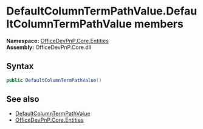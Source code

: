 # DefaultColumnTermPathValue.DefaultColumnTermPathValue members 
  

**Namespace:** [OfficeDevPnP.Core.Entities](OfficeDevPnP.Core.Entities.md)  
**Assembly:** OfficeDevPnP.Core.dll  
## Syntax
```C#
public DefaultColumnTermPathValue()
```
## See also
- [DefaultColumnTermPathValue](OfficeDevPnP.Core.Entities.DefaultColumnTermPathValue.md)
- [OfficeDevPnP.Core.Entities](OfficeDevPnP.Core.Entities.md)
